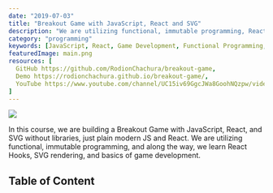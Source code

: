 ```yaml
---
date: "2019-07-03"
title: "Breakout Game with JavaScript, React and SVG"
description: "We are utilizing functional, immutable programming, React Hooks, SVG rendering, and basics of game development"
category: "programming"
keywords: [JavaScript, React, Game Development, Functional Programming, SVG]
featuredImage: main.png
resources: [
  GitHub https://github.com/RodionChachura/breakout-game,
  Demo https://rodionchachura.github.io/breakout-game/,
  YouTube https://www.youtube.com/channel/UC15iv69GgcJWa8GoohNQzpw/videos
]
---
```


![](/main.png)

In this course, we are building a Breakout Game with JavaScript, React, and SVG without libraries, just plain modern JS and React. We are utilizing functional, immutable programming, and along the way, we learn React Hooks, SVG rendering, and basics of game development.

## Table of Content